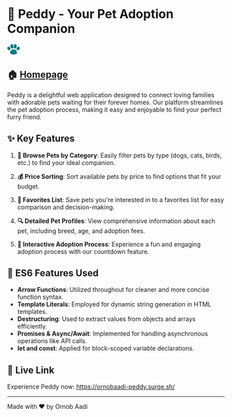 # 🐾 Peddy - Your Pet Adoption Companion

![Peddy Logo](images/logo.webp)

## 🏠 [Homepage](https://ornobaadi-peddy.surge.sh/)

Peddy is a delightful web application designed to connect loving families with adorable pets waiting for their forever homes. Our platform streamlines the pet adoption process, making it easy and enjoyable to find your perfect furry friend.

## ✨ Key Features

1. **🐶 Browse Pets by Category**: Easily filter pets by type (dogs, cats, birds, etc.) to find your ideal companion.

2. **💰 Price Sorting**: Sort available pets by price to find options that fit your budget.

3. **💖 Favorites List**: Save pets you're interested in to a favorites list for easy comparison and decision-making.

4. **🔍 Detailed Pet Profiles**: View comprehensive information about each pet, including breed, age, and adoption fees.

5. **🌟 Interactive Adoption Process**: Experience a fun and engaging adoption process with our countdown feature.

## 🚀 ES6 Features Used

- **Arrow Functions**: Utilized throughout for cleaner and more concise function syntax.
- **Template Literals**: Employed for dynamic string generation in HTML templates.
- **Destructuring**: Used to extract values from objects and arrays efficiently.
- **Promises & Async/Await**: Implemented for handling asynchronous operations like API calls.
- **let and const**: Applied for block-scoped variable declarations.

## 🔗 Live Link

Experience Peddy now: https://ornobaadi-peddy.surge.sh/

---

Made with ❤️ by Ornob Aadi
